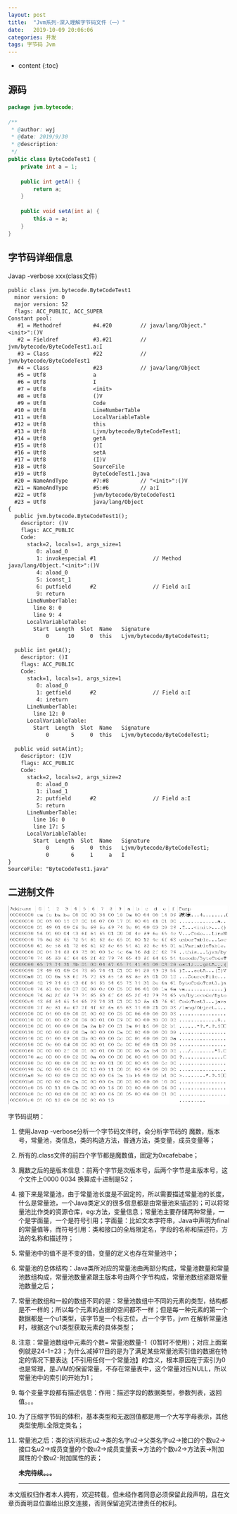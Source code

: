 ```yaml
---
layout: post
title:  "Jvm系列-深入理解字节码文件（一）"
date:   2019-10-09 20:06:06
categories: 并发
tags: 字节码 Jvm
---
```


* content
{:toc}
## 源码

```Java
package jvm.bytecode;

/**
 * @author: wyj
 * @date: 2019/9/30
 * @description:
 */
public class ByteCodeTest1 {
    private int a = 1;

    public int getA() {
        return a;
    }

    public void setA(int a) {
        this.a = a;
    }
}
```





## 字节码详细信息

Javap -verbose xxx(class文件)

```
public class jvm.bytecode.ByteCodeTest1
  minor version: 0
  major version: 52
  flags: ACC_PUBLIC, ACC_SUPER
Constant pool:
   #1 = Methodref          #4.#20         // java/lang/Object."<init>":()V
   #2 = Fieldref           #3.#21         // jvm/bytecode/ByteCodeTest1.a:I
   #3 = Class              #22            // jvm/bytecode/ByteCodeTest1
   #4 = Class              #23            // java/lang/Object
   #5 = Utf8               a
   #6 = Utf8               I
   #7 = Utf8               <init>
   #8 = Utf8               ()V
   #9 = Utf8               Code
  #10 = Utf8               LineNumberTable
  #11 = Utf8               LocalVariableTable
  #12 = Utf8               this
  #13 = Utf8               Ljvm/bytecode/ByteCodeTest1;
  #14 = Utf8               getA
  #15 = Utf8               ()I
  #16 = Utf8               setA
  #17 = Utf8               (I)V
  #18 = Utf8               SourceFile
  #19 = Utf8               ByteCodeTest1.java
  #20 = NameAndType        #7:#8          // "<init>":()V
  #21 = NameAndType        #5:#6          // a:I
  #22 = Utf8               jvm/bytecode/ByteCodeTest1
  #23 = Utf8               java/lang/Object
{
  public jvm.bytecode.ByteCodeTest1();
    descriptor: ()V
    flags: ACC_PUBLIC
    Code:
      stack=2, locals=1, args_size=1
         0: aload_0
         1: invokespecial #1                  // Method java/lang/Object."<init>":()V
         4: aload_0
         5: iconst_1
         6: putfield      #2                  // Field a:I
         9: return
      LineNumberTable:
        line 8: 0
        line 9: 4
      LocalVariableTable:
        Start  Length  Slot  Name   Signature
            0      10     0  this   Ljvm/bytecode/ByteCodeTest1;

  public int getA();
    descriptor: ()I
    flags: ACC_PUBLIC
    Code:
      stack=1, locals=1, args_size=1
         0: aload_0
         1: getfield      #2                  // Field a:I
         4: ireturn
      LineNumberTable:
        line 12: 0
      LocalVariableTable:
        Start  Length  Slot  Name   Signature
            0       5     0  this   Ljvm/bytecode/ByteCodeTest1;

  public void setA(int);
    descriptor: (I)V
    flags: ACC_PUBLIC
    Code:
      stack=2, locals=2, args_size=2
         0: aload_0
         1: iload_1
         2: putfield      #2                  // Field a:I
         5: return
      LineNumberTable:
        line 16: 0
        line 17: 5
      LocalVariableTable:
        Start  Length  Slot  Name   Signature
            0       6     0  this   Ljvm/bytecode/ByteCodeTest1;
            0       6     1     a   I
}
SourceFile: "ByteCodeTest1.java"
```


## 二进制文件

![image](https://raw.githubusercontent.com/jie3615/blogImages/master/images/bytecode1.png)



字节码说明：

1. 使用Javap -verbose分析一个字节码文件时，会分析字节码的 魔数，版本号，常量池，类信息，类的构造方法，普通方法，类变量，成员变量等；

2. 所有的.class文件的前四个字节都是魔数值，固定为0xcafebabe；

3. 魔数之后的是版本信息：前两个字节是次版本号，后两个字节是主版本号，这个文件上0000 0034 换算成十进制是52；

4. 接下来是常量池，由于常量池长度是不固定的，所以需要描述常量池的长度，什么是常量池，一个Java类定义的很多信息都是由常量池来描述的；可以将常量池比作类的资源仓库，eg:方法，变量信息；常量池主要存储两种常量，一个是字面量，一个是符号引用；字面量：比如文本字符串，Java中声明为final的常量值等，而符号引用：类和接口的全局限定名，字段的名称和描述符，方法的名称和描述符；

5. 常量池中的值不是不变的值，变量的定义也存在常量池中；

6. 常量池的总体结构：Java类所对应的常量池由两部分构成，常量池数量和常量池数组构成，常量池数量紧跟主版本号由两个字节构成，常量池数组紧跟常量池数量之后；

7. 常量池数组和一般的数组不同的是：常量池数组中不同的元素的类型，结构都是不一样的；所以每个元素的占据的空间都不一样；但是每一种元素的第一个数据都是一个u1类型，该字节是一个标志位，占一个字节，jvm 在解析常量池时，根据这个u1类型获取元素的具体类型；

8. 注意：常量池数组中元素的个数= 常量池数量-1（0暂时不使用）；对应上面案例就是24-1=23；为什么减掉1?目的是为了满足某些常量池索引值的数据在特定的情况下要表达【不引用任何一个常量池】的含义，根本原因在于索引为0也是常理，是JVM的保留常量，不存在常量表中，这个常量对应NULL，所以常量池中的索引的开始为1；

9. 每个变量字段都有描述信息：作用：描述字段的数据类型，参数列表，返回值。。。

10. 为了压缩字节码的体积，基本类型和无返回值都是用一个大写字母表示，其他类型使用L全限定类名；

11. 常量池之后：类的访问标志u2->类的名字u2->父类名字u2->接口的个数u2->接口名u2->成员变量的个数u2->成员变量表->方法的个数u2->方法表->附加属性的个数u2-附加属性的表；

    **未完待续。。。**
    
    ---
  本文版权归作者本人拥有，欢迎转载，但未经作者同意必须保留此段声明，且在文章页面明显位置给出原文连接，否则保留追究法律责任的权利。